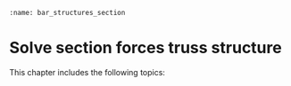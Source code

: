 ```{index} Section forces truss structures
:name: bar_structures_section
```
# Solve section forces truss structure

This chapter includes the following topics:

```{tableofcontents}
```